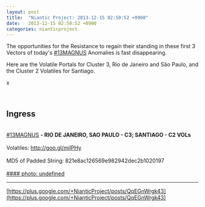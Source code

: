 ```yaml
---
layout: post
title:  "Niantic Project: 2013-12-15 02:50:52 +0900"
date:   2013-12-15 02:50:52 +0900
categories: nianticproject
---
```

The opportunities for the Resistance to regain their standing in these first 3 Vectors of today's [#13MAGNUS](https://plus.google.com/s/%2313MAGNUS "") Anomalies is fast disappearing.

Here are the Volatile Portals for Cluster 3, Rio de Janeiro and São Paulo, and the Cluster 2 Volatiles for Santiago.

x<div class="shared"><br /><h2>Ingress</h2><br /><a rel="nofollow" class="ot-hashtag" href="https://plus.google.com/s/%2313MAGNUS">#13MAGNUS</a> <b>- RIO DE JANEIRO, SAO PAULO - C3; SANTIAGO - C2 VOLs</b> <br /><br />Volatiles: <a href="http://goo.gl/mjlPHy" class="ot-anchor">http://goo.gl/mjlPHy</a><br /><br />MD5 of Padded String: 821e8ac126569e982942dec2b1020197<br /><br /></div>
[#### photo: undefined](https://lh6.googleusercontent.com/-1fzPoSci2cQ/UqyZudq8MjI/AAAAAAAAd5g/sux3gMpMZ-g/1387042561119.jpg "")
- - -
[https://plus.google.com/+NianticProject/posts/QqEGnWrgk43](https://plus.google.com/+NianticProject/posts/QqEGnWrgk43)

